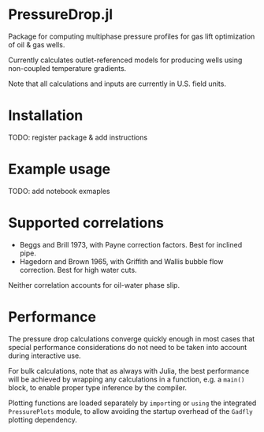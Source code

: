 # PressureDrop.jl
Package for computing multiphase pressure profiles for gas lift optimization of oil &amp; gas wells.

Currently calculates outlet-referenced models for producing wells using non-coupled temperature gradients.

Note that all calculations and inputs are currently in U.S. field units.

# Installation

TODO: register package & add instructions

# Example usage

TODO: add notebook exmaples

# Supported correlations

- Beggs and Brill 1973, with Payne correction factors. Best for inclined pipe.
- Hagedorn and Brown 1965, with Griffith and Wallis bubble flow correction. Best for high water cuts.

Neither correlation accounts for oil-water phase slip.

# Performance

The pressure drop calculations converge quickly enough in most cases that special performance considerations do not need to be taken into account during interactive use.

For bulk calculations, note that as always with Julia, the best performance will be achieved by wrapping any calculations in a function, e.g. a `main()` block, to enable proper type inference by the compiler.

Plotting functions are loaded separately by `import`ing or `using` the integrated `PressurePlots` module, to allow avoiding the startup overhead of the `Gadfly` plotting dependency.
